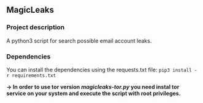 ## **MagicLeaks**

### Project description
A python3 script for search possible email account leaks.

### Dependencies
You can install the dependencies using the requests.txt file:
```pip3 install -r requirements.txt```

**-> In order to use tor version *magicleaks-tor.py* you need instal tor service on your system and execute the script with root privileges.**

